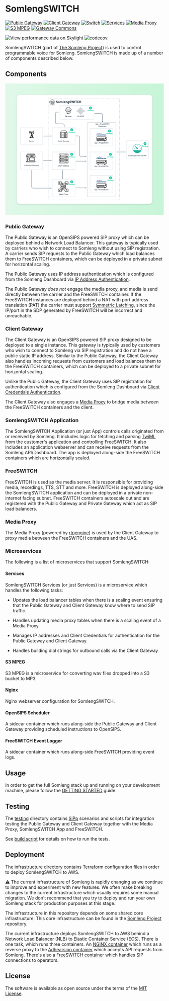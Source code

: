# SomlengSWITCH


[![Public Gateway](https://github.com/somleng/somleng-switch/actions/workflows/public_gateway.yml/badge.svg)](https://github.com/somleng/somleng-switch/actions/workflows/public_gateway.yml)
[![Client Gateway](https://github.com/somleng/somleng-switch/actions/workflows/client_gateway.yml/badge.svg)](https://github.com/somleng/somleng-switch/actions/workflows/client_gateway.yml)
[![Switch](https://github.com/somleng/somleng-switch/actions/workflows/switch.yml/badge.svg)](https://github.com/somleng/somleng-switch/actions/workflows/switch.yml)
[![Services](https://github.com/somleng/somleng-switch/actions/workflows/services.yml/badge.svg)](https://github.com/somleng/somleng-switch/actions/workflows/services.yml)
[![Media Proxy](https://github.com/somleng/somleng-switch/actions/workflows/media_proxy.yml/badge.svg)](https://github.com/somleng/somleng-switch/actions/workflows/media_proxy.yml)
[![S3 MPEG](https://github.com/somleng/somleng-switch/actions/workflows/s3_mpeg.yml/badge.svg)](https://github.com/somleng/somleng-switch/actions/workflows/s3_mpeg.yml)
[![Gateway Commons](https://github.com/somleng/somleng-switch/actions/workflows/gateway_commons.yml/badge.svg)](https://github.com/somleng/somleng-switch/actions/workflows/gateway_commons.yml)

[![View performance data on Skylight](https://badges.skylight.io/status/Z5dVwBwcpWaW.svg)](https://oss.skylight.io/app/applications/Z5dVwBwcpWaW)
[![codecov](https://codecov.io/gh/somleng/somleng-switch/branch/develop/graph/badge.svg?token=nr3f5p31G6)](https://codecov.io/gh/somleng/somleng-switch)

SomlengSWITCH (part of [The Somleng Project](https://github.com/somleng/somleng-project)) is used to control programmable voice for Somleng. SomlengSWITCH is made up of a number of components described below.

## Components

![Architecture](assets/architecture.png)

### Public Gateway

The Public Gateway is an OpenSIPS powered SIP proxy which can be deployed behind a Network Load Balancer. This gateway is typically used by carriers who wish to connect to Somleng without using SIP registration. A carrier sends SIP requests to the Public Gateway which load balances them to FreeSWITCH containers, which can be deployed in a private subnet for horizontal scaling.

The Public Gateway uses IP address authentication which is configured from the Somleng Dashboard via [IP Address Authentication](https://www.somleng.org/docs.html#sip_trunks_ip_address_configuration).

The Public Gateway *does not* engage the media proxy, and media is send directly between the carrier and the FreeSWITCH container. If the FreeSWITCH instances are deployed behind a NAT with port address translation (PAT) the carrier must support [Symmetric Latching](https://www.somleng.org/docs.html#rtp_symmetric_latching), since the IP/port in the SDP generated by FreeSWITCH will be incorrect and unreachable.

### Client Gateway

The Client Gateway is an OpenSIPS powered SIP proxy designed to be deployed to a single instance. This gateway is typically used by customers who wish to connect to Somleng via SIP registration and do not have a public static IP address. Similar to the Public Gateway, the Client Gateway also handles incoming requests from customers and load balances them to the FreeSWITCH containers, which can be deployed to a private subnet for horizontal scaling.

Unlike the Public Gateway, the Client Gateway uses SIP registration for authentication which is configured from the Somleng Dashboard via [Client Credentials Authentication](https://www.somleng.org/docs.html#sip_trunks_client_credentials_configuration).

The Client Gateway also engages a [Media Proxy](#media_proxy) to bridge media between the FreeSWITCH containers and the client.

### SomlengSWITCH Application

The SomlengSWITCH Application (or just App) controls calls originated from or received by Somleng. It includes logic for fetching and parsing [TwiML](https://www.twilio.com/docs/voice/twiml) from the customer's application and controlling FreeSWITCH. It also includes an application webserver and can receive requests from the Somleng API/Dashboard. The app is deployed along-side the FreeSWITCH containers which are horizontally scaled.

### FreeSWITCH

FreeSWITCH is used as the media server. It is responsible for providing media, recordings, TTS, STT and more. FreeSWITCH is deployed along-side the SomlengSWITCH application and can be deployed in a private non-internet facing subnet. FreeSWITCH containers autoscale out and are registered with the Public Gateway and Private Gateway which act as SIP load balancers.

### Media Proxy

The Media Proxy (powered by [rtpengine](https://github.com/sipwise/rtpengine)) is used by the Client Gateway to proxy media between the FreeSWITCH containers and the UAS.

### Microservices

The following is a list of microservices that support SomlengSWITCH:

#### Services

SomlengSWITCH Services (or just Services) is a microservice which handles the following tasks:

* Updates the load balancer tables when there is a scaling event ensuring that the Public Gateway and Client Gateway know where to send SIP traffic.

* Handles updating media proxy tables when there is a scaling event of a Media Proxy.

* Manages IP addresses and Client Credentials for authentication for the Public Gateway and Client Gateway.

* Handles building dial strings for outbound calls via the Client Gateway

#### S3 MPEG

S3 MPEG is a microservice for converting wav files dropped into a S3 bucket to MP3.

#### Nginx

Nginx webserver configuration for SomlengSWITCH.

#### OpenSIPS Scheduler

A sidecar container which runs along-side the Public Gateway and Client Gateway providing scheduled instructions to OpenSIPS.

#### FreeSWITCH Event Logger

A sidecar container which runs along-side FreeSWITCH providing event logs.

## Usage

In order to get the full Somleng stack up and running on your development machine, please follow the [GETTING STARTED](https://github.com/somleng/somleng-project/blob/master/docs/GETTING_STARTED.md) guide.

## Testing

The [testing](https://github.com/somleng/somleng-switch/tree/develop/components/testing) directory contains [SiPp](https://github.com/SIPp/sipp) scenarios and scripts for integration testing the Public Gateway and Client Gateway together with the Media Proxy, SomlengSWITCH App and FreeSWITCH.

See [build script](https://github.com/somleng/somleng-switch/blob/develop/.github/workflows/integration_tests.yml) for details on how to run the tests.

## Deployment

The [infrastructure directory](https://github.com/somleng/somleng-switch/tree/develop/infrastructure) contains [Terraform](https://www.terraform.io/) configuration files in order to deploy SomlengSWITCH to AWS.

:warning: The current infrastructure of Somleng is rapidly changing as we continue to improve and experiment with new features. We often make breaking changes to the current infrastructure which usually requires some manual migration. We don't recommend that you try to deploy and run your own Somleng stack for production purposes at this stage.

The infrastructure in this repository depends on some shared core infrastructure. This core infrastructure can be found in the [Somleng Project](https://github.com/somleng/somleng-project/tree/master/infrastructure) repository.

The current infrastructure deploys SomlengSWITCH to AWS behind a Network Load Balancer (NLB) to Elastic Container Service (ECS). There is one task, which runs three containers. An [NGINX container](https://github.com/somleng/somleng-switch/blob/develop/components/nginx/Dockerfile) which runs as a reverse proxy to the [Adhearsion container](https://github.com/somleng/somleng-switch/blob/develop/Dockerfile) which accepts API requests from Somleng. There's also a [FreeSWITCH container](https://github.com/somleng/somleng-switch/blob/develop/components/freeswitch/Dockerfile) which handles SIP connections to operators.

## License

The software is available as open source under the terms of the [MIT License](http://opensource.org/licenses/MIT).
